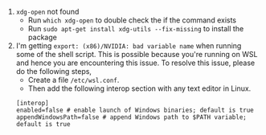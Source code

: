 1. `xdg-open` not found
    - Run `which xdg-open` to double check the if the command exists
    - Run `sudo apt-get install xdg-utils --fix-missing` to install the package
1. I'm getting `export: (x86)/NVIDIA: bad variable name` when running some of the shell script.
This is possible because you're running on WSL and hence you are encountering this issue.
To resolve this issue, please do the following steps,
    - Create a file `/etc/wsl.conf`. 
    - Then add the following interop section with any text editor in Linux.
    ```
    [interop]
    enabled=false # enable launch of Windows binaries; default is true
    appendWindowsPath=false # append Windows path to $PATH variable; default is true
    ```
